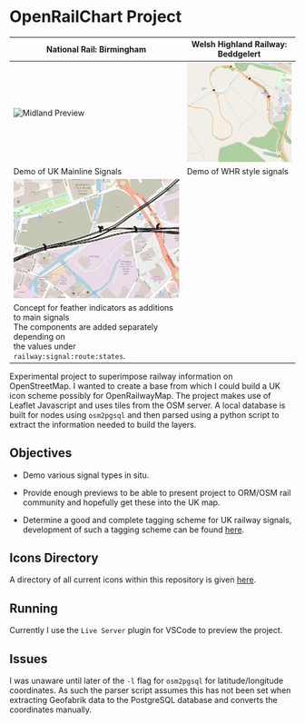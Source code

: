 # OpenRailChart Project
|National Rail: Birmingham|Welsh Highland Railway: Beddgelert|
|---|---|
|![Midland Preview](screenshots/westmidlands.png)|![Midland Preview](screenshots/beddgelert.png)|
|Demo of UK Mainline Signals|Demo of WHR style signals|
|![Birmingham Junctions](screenshots/birmingham_feathers.png)| |
|Concept for feather indicators as additions to main signals</br>The components are added separately depending on</br>the values under `railway:signal:route:states`.| |

Experimental project to superimpose railway information on OpenStreetMap. I wanted to create a base from which I could build a UK icon scheme possibly for OpenRailwayMap.
The project makes use of Leaflet Javascript and uses tiles from the OSM server. A local database is built for nodes using `osm2pgsql` and then parsed using a python script to
extract the information needed to build the layers.

## Objectives

* Demo various signal types in situ.

* Provide enough previews to be able to present project to ORM/OSM rail community and hopefully get these into the UK map.

* Determine a good and complete tagging scheme for UK railway signals, development of such a tagging scheme can be found [here](https://github.com/artemis-beta/ukosmrailtags/).

## Icons Directory

A directory of all current icons within this repository is given [here](ORM_Icons.md).

## Running

Currently I use the `Live Server` plugin for VSCode to preview the project.

## Issues

I was unaware until later of the `-l` flag for `osm2pgsql` for latitude/longitude coordinates. As such the parser script assumes this has not been set when extracting Geofabrik data to the PostgreSQL database and converts the coordinates manually.
